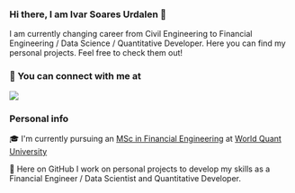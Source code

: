 ### Hi there, I am Ivar Soares Urdalen 👋
I am currently changing career from Civil Engineering to Financial Engineering / Data Science / Quantitative Developer.
Here you can find my personal projects. Feel free to check them out!

### 💬 You can connect with me at  
[![](https://img.shields.io/badge/linkedin-%230077B5.svg?&style=for-the-badge&logo=linkedin&logoColor=white)](https://www.linkedin.com/in/ivarurdalen)

### Personal info

🎓 I'm currently pursuing an [MSc in Financial Engineering](https://www.wqu.edu/programs/mscfe/) at [World Quant University](https://www.wqu.edu/)

🚀 Here on GitHub I work on personal projects to develop my skills as a Financial Engineer / Data Scientist and Quantitative Developer.

<!--
**ivarurdalen/ivarurdalen** is a ✨ _special_ ✨ repository because its `README.md` (this file) appears on your GitHub profile.

Here are some ideas to get you started:

- 🔭 I’m currently working on ...
- 🌱 I’m currently learning ...
- 👯 I’m looking to collaborate on ...
- 🤔 I’m looking for help with ...
- 💬 Ask me about ...
- 📫 How to reach me: ...
- 😄 Pronouns: ...
- ⚡ Fun fact: ...
-->

